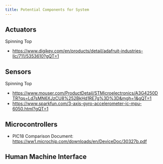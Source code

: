 ```yaml
---
title: Potential Components for System
---
```


## Actuators

Spinning Top

- https://www.digikey.com/en/products/detail/adafruit-industries-llc/711/5353610?gQT=1

## Sensors

Spinning Top

- https://www.mouser.com/ProductDetail/STMicroelectronics/A3G4250DTR?qs=Ld7sMN6XJzCU8%252BkHd1RE7g%3D%3D&mgh=1&gQT=1
- https://www.sparkfun.com/3-axis-gyro-accelerometer-ic-mpu-6050.html?gQT=1

## Microcontrollers

- PIC18 Comparison Document: https://ww1.microchip.com/downloads/en/DeviceDoc/30327b.pdf

## Human Machine Interface
